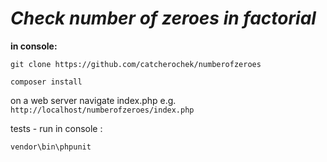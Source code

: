 
***Check number of zeroes in factorial***
===================================

**in console:**

````git clone https://github.com/catcherochek/numberofzeroes````

````composer install````

on a web server navigate index.php   e.g. ````http://localhost/numberofzeroes/index.php````

tests  -  run in console :

````vendor\bin\phpunit````
